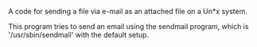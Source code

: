 A code for sending a file via e-mail as an attached file on a Un*x system.

This program tries to send an email using the sendmail program, which is '/usr/sbin/sendmail' with the default setup. 
